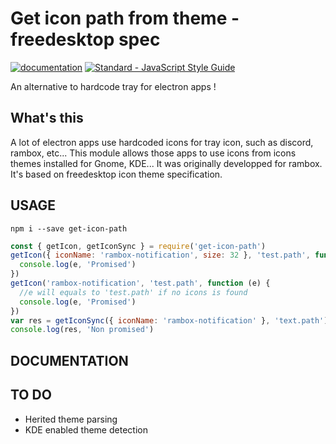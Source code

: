 # Get icon path from theme - freedesktop spec

<a href="https://onury.io/docma"><img src="https://img.shields.io/badge/docs%20by-docma-c27cf4.svg?docs%20by=docma&style=flat-square" alt="documentation" /></a>
<a href="https://standardjs.com"><img src="https://img.shields.io/badge/code_style-standard-brightgreen.svg?style=flat-square" alt="Standard - JavaScript Style Guide"></a>

An alternative to hardcode tray for electron apps !

## What's this

A lot of electron apps use hardcoded icons for tray icon, such as discord, rambox, etc...
This module allows those apps to use icons from icons themes installed for Gnome, KDE...
It was originally developped for rambox.
It's based on freedesktop icon theme specification.

## USAGE

`npm i --save get-icon-path`

```js
const { getIcon, getIconSync } = require('get-icon-path')
getIcon({ iconName: 'rambox-notification', size: 32 }, 'test.path', function (e) {
  console.log(e, 'Promised')
})
getIcon('rambox-notification', 'test.path', function (e) {
  //e will equals to 'test.path' if no icons is found
  console.log(e, 'Promised')
})
var res = getIconSync({ iconName: 'rambox-notification' }, 'text.path')
console.log(res, 'Non promised')
```

## DOCUMENTATION

## TO DO

- Herited theme parsing
- KDE enabled theme detection